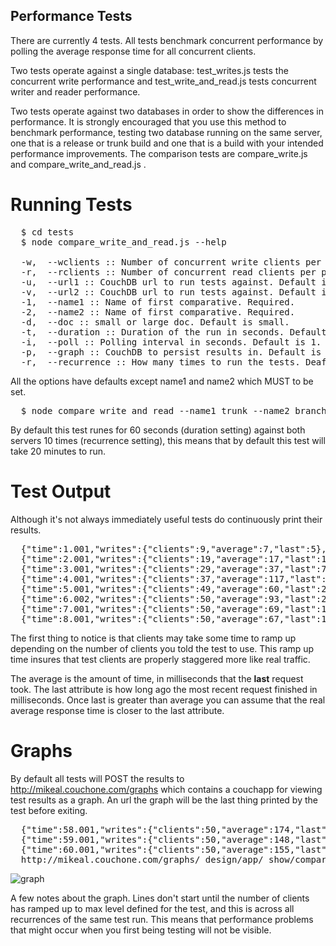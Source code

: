 ## Performance Tests

There are currently 4 tests. All tests benchmark concurrent performance by polling the average response time for all concurrent clients.

Two tests operate against a single database: test_writes.js tests the concurrent write performance and test_write_and_read.js tests concurrent writer and reader performance.

Two tests operate against two databases in order to show the differences in performance. It is strongly encouraged that you use this method to benchmark performance, testing two database running on the same server, one that is a release or trunk build and one that is a build with your intended performance improvements. The comparison tests are compare_write.js and compare_write_and_read.js .

# Running Tests

<pre>
  $ cd tests
  $ node compare_write_and_read.js --help
  
  -w,  --wclients :: Number of concurrent write clients per process. Default is 50.
  -r,  --rclients :: Number of concurrent read clients per process. Default is 200.
  -u,  --url1 :: CouchDB url to run tests against. Default is http://localhost:5984
  -v,  --url2 :: CouchDB url to run tests against. Default is http://localhost:5985
  -1,  --name1 :: Name of first comparative. Required.
  -2,  --name2 :: Name of first comparative. Required.
  -d,  --doc :: small or large doc. Default is small.
  -t,  --duration :: Duration of the run in seconds. Default is 60.
  -i,  --poll :: Polling interval in seconds. Default is 1.
  -p,  --graph :: CouchDB to persist results in. Default is http://mikeal.couchone.com/graphs
  -r,  --recurrence :: How many times to run the tests. Deafult is 10.
</pre>
  
All the options have defaults except name1 and name2 which MUST to be set.

<pre>
  $ node compare_write_and_read --name1 trunk --name2 branch
</pre>

By default this test runes for 60 seconds (duration setting) against both servers 10 times (recurrence setting), this  means that by default this test will take 20 minutes to run.

# Test Output

Although it's not always immediately useful tests do continuously print their results. 

<pre>
  {"time":1.001,"writes":{"clients":9,"average":7,"last":5},"reads":{"clients":4,"average":2,"last":2}}
  {"time":2.001,"writes":{"clients":19,"average":17,"last":12},"reads":{"clients":14,"average":13,"last":3}}
  {"time":3.001,"writes":{"clients":29,"average":37,"last":7},"reads":{"clients":24,"average":13,"last":15}}
  {"time":4.001,"writes":{"clients":37,"average":117,"last":189},"reads":{"clients":32,"average":102,"last":197}}
  {"time":5.001,"writes":{"clients":49,"average":60,"last":29},"reads":{"clients":44,"average":53,"last":37}}
  {"time":6.002,"writes":{"clients":50,"average":93,"last":29},"reads":{"clients":54,"average":41,"last":7}}
  {"time":7.001,"writes":{"clients":50,"average":69,"last":115},"reads":{"clients":64,"average":44,"last":26}}
  {"time":8.001,"writes":{"clients":50,"average":67,"last":12},"reads":{"clients":74,"average":72,"last":22}}
</pre>

The first thing to notice is that clients may take some time to ramp up depending on the number of clients you told the test to use. This ramp up time insures that test clients are properly staggered more like real traffic.

The average is the amount of time, in milliseconds that the **last** request took. The last attribute is how long ago the most recent request finished in milliseconds. Once last is greater than average you can assume that the real average response time is closer to the last attribute.

# Graphs

By default all tests will POST the results to http://mikeal.couchone.com/graphs which contains a couchapp for viewing test results as a graph. An url the graph will be the last thing printed by the test before exiting.

<pre>
  {"time":58.001,"writes":{"clients":50,"average":174,"last":30},"reads":{"clients":200,"average":142,"last":124}}
  {"time":59.001,"writes":{"clients":50,"average":148,"last":61},"reads":{"clients":200,"average":142,"last":13}}
  {"time":60.001,"writes":{"clients":50,"average":155,"last":97},"reads":{"clients":200,"average":152,"last":59}}
  http://mikeal.couchone.com/graphs/_design/app/_show/compareWriteReadTest/c34d5d47f99e11be1f591832d00037e5
</pre>

![graph](http://mikeal.couchone.com/graphs/c34d5d47f99e11be1f591832d00037e5/Screen%20shot%202010-05-04%20at%203.59.00%20PM.png "Sample Graph")

A few notes about the graph. Lines don't start until the number of clients has ramped up to max level defined for the test, and this is across all recurrences of the same test run. This means that performance problems that might occur when you first being testing will not be visible.
